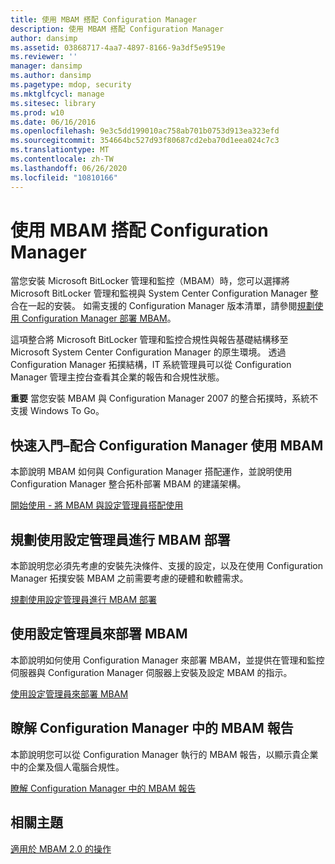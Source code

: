 ```yaml
---
title: 使用 MBAM 搭配 Configuration Manager
description: 使用 MBAM 搭配 Configuration Manager
author: dansimp
ms.assetid: 03868717-4aa7-4897-8166-9a3df5e9519e
ms.reviewer: ''
manager: dansimp
ms.author: dansimp
ms.pagetype: mdop, security
ms.mktglfcycl: manage
ms.sitesec: library
ms.prod: w10
ms.date: 06/16/2016
ms.openlocfilehash: 9e3c5dd199010ac758ab701b0753d913ea323efd
ms.sourcegitcommit: 354664bc527d93f80687cd2eba70d1eea024c7c3
ms.translationtype: MT
ms.contentlocale: zh-TW
ms.lasthandoff: 06/26/2020
ms.locfileid: "10810166"
---
```

# 使用 MBAM 搭配 Configuration Manager


當您安裝 Microsoft BitLocker 管理和監控（MBAM）時，您可以選擇將 Microsoft BitLocker 管理和監視與 System Center Configuration Manager 整合在一起的安裝。 如需支援的 Configuration Manager 版本清單，請參閱[規劃使用 Configuration Manager 部署 MBAM](planning-to-deploy-mbam-with-configuration-manager-2.md)。

這項整合將 Microsoft BitLocker 管理和監控合規性與報告基礎結構移至 Microsoft System Center Configuration Manager 的原生環境。 透過 Configuration Manager 拓撲結構，IT 系統管理員可以從 Configuration Manager 管理主控台查看其企業的報告和合規性狀態。

**重要** 當您安裝 MBAM 與 Configuration Manager 2007 的整合拓撲時，系統不支援 Windows To Go。

 

## <a href="" id="getting-started---using-mbam-with-configuration-manager"></a>快速入門–配合 Configuration Manager 使用 MBAM


本節說明 MBAM 如何與 Configuration Manager 搭配運作，並說明使用 Configuration Manager 整合拓朴部署 MBAM 的建議架構。

[開始使用 - 將 MBAM 與設定管理員搭配使用](getting-started---using-mbam-with-configuration-manager.md)

## 規劃使用設定管理員進行 MBAM 部署


本節說明您必須先考慮的安裝先決條件、支援的設定，以及在使用 Configuration Manager 拓撲安裝 MBAM 之前需要考慮的硬體和軟體需求。

[規劃使用設定管理員進行 MBAM 部署](planning-to-deploy-mbam-with-configuration-manager-2.md)

## 使用設定管理員來部署 MBAM


本節說明如何使用 Configuration Manager 來部署 MBAM，並提供在管理和監控伺服器與 Configuration Manager 伺服器上安裝及設定 MBAM 的指示。

[使用設定管理員來部署 MBAM](deploying-mbam-with-configuration-manager-mbam2.md)

## 瞭解 Configuration Manager 中的 MBAM 報告


本節說明您可以從 Configuration Manager 執行的 MBAM 報告，以顯示貴企業中的企業及個人電腦合規性。

[瞭解 Configuration Manager 中的 MBAM 報告](understanding-mbam-reports-in-configuration-manager.md)

## 相關主題


[適用於 MBAM 2.0 的操作](operations-for-mbam-20-mbam-2.md)

 

 





